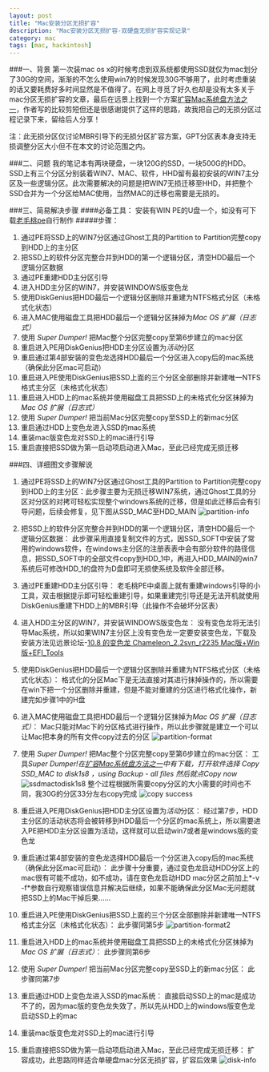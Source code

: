 ```yaml
---
layout: post
title: "Mac安装分区无损扩容"
description: "Mac安装分区无损扩容-双硬盘无损扩容实现记录"
category: mac
tags: [mac, hackintosh]
---
```


###一、背景
第一次装mac os x的时候考虑到双系统都使用SSD就仅为mac划分了30G的空间，渐渐的不怎么使用win7的时候发现30G不够用了，此时考虑重装的话又要耗费好多时间显然是不值得了。在网上寻觅了好久也却是没有太多关于mac分区无损扩容的文章，最后在远景上找到一个方案[扩容Mac系统盘方法之一](http://bbs.pcbeta.com/viewthread-1156969-1-1.html)，作者写的比较剪短但还是很感谢提供了这样的思路，故我把自己的无损分区过程记录下来，留给后人分享！

注：此无损分区仅讨论MBR引导下的无损分区扩容方案，GPT分区表本身支持无损调整分区大小但不在本文的讨论范围之内。

###二、问题
我的笔记本有两块硬盘，一块120G的SSD，一块500G的HDD。SSD上有三个分区分别装着WIN7、MAC、软件，HHD留有最初安装的WIN7主分区及一些逻辑分区。此次需要解决的问题是把WIN7无损迁移至HHD，并把整个SSD合并为一个分区给MAC使用，当然MAC的迁移也需要是无损的。

###三、简易解决步骤
####必备工具：
安装有WIN PE的U盘一个，如没有可下载[老毛桃pe](http://www.laomaotao.net/)自行制作
#####步骤：
1. 通过PE将SSD上的WIN7分区通过Ghost工具的Partition to Partition完整copy到HDD上的主分区
2. 把SSD上的软件分区完整合并到HDD的第一个逻辑分区，清空HDD最后一个逻辑分区数据
3. 通过PE重建HDD主分区引导
4. 进入HDD主分区的WIN7，并安装WINDOWS版变色龙
5. 使用DiskGenius把HDD最后一个逻辑分区删除并重建为NTFS格式分区（未格式化状态）
6. 进入MAC使用磁盘工具把HDD最后一个逻辑分区抹掉为*Mac OS 扩展（日志式）*
7. 使用 *Super Dumper!* 把Mac整个分区完整copy至第6步建立的mac分区
8. 重启进入PE用DiskGenius把HDD主分区设置为*活动*分区
9. 重启通过第4部安装的变色龙选择HDD最后一个分区进入copy后的mac系统（确保此分区mac可启动）
10. 重启进入PE使用DiskGenius把SSD上面的三个分区全部删除并新建唯一NTFS格式主分区（未格式化状态）
11. 重启进入HDD上的mac系统并使用磁盘工具把SSD上的未格式化分区抹掉为*Mac OS 扩展（日志式）*
12. 使用 *Super Dumper!* 把当前Mac分区完整copy至SSD上的新mac分区
13. 重启通过HDD上变色龙进入SSD的mac系统
14. 重装mac版变色龙对SSD上的mac进行引导
15. 重启直接把SSD做为第一启动项启动进入Mac，至此已经完成无损迁移

###四、详细图文步骤解说
1. 通过PE将SSD上的WIN7分区通过Ghost工具的Partition to Partition完整copy到HDD上的主分区：此步骤主要为无损迁移WIN7系统，通过Ghost工具的分区对分区的对拷可轻松实现整个windows系统的迁移，但是如此迁移后会有引导问题，后续会修复，见下图从SSD_MAC至HDD_MAIN
	![partition-info](http://ww2.sinaimg.cn/mw690/713d9449jw1e58o121lfkj206p05pdg7.jpg)

2. 把SSD上的软件分区完整合并到HDD的第一个逻辑分区，清空HDD最后一个逻辑分区数据：
	此步骤采用直接复制文件的方式，因SSD_SOFT中安装了常用的windows软件，在windows主分区的注册表表中会有部分软件的路径信息，把SSD_SOFT中的全部文件copy到HDD_1中，再进入HDD_MAIN的win7系统后可修改HDD_1的盘符为D盘即可无损使系统及软件全部迁移。
3. 通过PE重建HDD主分区引导：
	老毛桃PE中桌面上就有重建windows引导的小工具，双击根据提示即可轻松重建引导，如果重建完引导还是无法开机就使用DiskGenius重建下HDD上的MBR引导（此操作不会破坏分区表）
4. 进入HDD主分区的WIN7，并安装WINDOWS版变色龙：
	没有变色龙将无法引导Mac系统，所以如果WIN7主分区上没有变色龙一定要安装变色龙，下载及安装方法见远景论坛-[10.8 的变色龙 Chameleon_2.2svn_r2235 Mac版+Win版+EFI_Tools](http://bbs.pcbeta.com/viewthread-971434-1-1.html)
5. 使用DiskGenius把HDD最后一个逻辑分区删除并重建为NTFS格式分区（未格式化状态）：
	格式化的分区Mac下是无法直接对其进行抹掉操作的，所以需要在win下把一个分区删除并重建，但是不能对重建的分区进行格式化操作，新建完如步骤1中的H盘
6. 进入MAC使用磁盘工具把HDD最后一个逻辑分区抹掉为*Mac OS 扩展（日志式）*：
	Mac只能对Mac下的分区格式进行操作，所以此步骤就是建立一个可以让Mac把本身的所有文件copy过去的分区
	![partition-format](http://ww3.sinaimg.cn/mw690/713d9449jw1e58psc0q9lj20kk0htac5.jpg)
7. 使用 *Super Dumper!* 把Mac整个分区完整copy至第6步建立的mac分区：
	工具*Super Dumper!*在[扩容Mac系统盘方法之一](http://bbs.pcbeta.com/viewthread-1156969-1-1.html)中有下载，打开软件选择 Copy SSD_MAC to disk1s8 ，using Backup - all files 然后就点*Copy now*
	![ssdmactodisk1s8](http://ww2.sinaimg.cn/mw690/713d9449jw1e58o16oiu0j20ey08e3zl.jpg) 
	整个过程根据所需要copy分区的大小需要的时间也不同，我30G的分区33分左右copy完成
	![copy success](http://ww4.sinaimg.cn/mw690/713d9449jw1e58o13glmtj20ey0coq48.jpg)
8. 重启进入PE用DiskGenius把HDD主分区设置为*活动*分区：
	经过第7步，HDD主分区的活动状态将会被转移到HDD最后一个分区的mac系统上，所以需要进入PE把HDD主分区设置为活动，这样就可以启动win7或者是windows版的变色龙
9. 重启通过第4部安装的变色龙选择HDD最后一个分区进入copy后的mac系统（确保此分区mac可启动）：
	此步骤十分重要，通过变色龙启动HDD分区上的mac很有可能不成功，如不成功，请在变色龙启动HDD mac分区之前加上*-v -f*参数自行观察错误信息并解决后继续，如果不能确保此分区Mac无问题就把SSD上的Mac干掉后果……
10. 重启进入PE使用DiskGenius把SSD上面的三个分区全部删除并新建唯一NTFS格式主分区（未格式化状态）：
	此步骤同第5步
	![partition-format2](http://ww3.sinaimg.cn/mw690/713d9449jw1e58o11cvepj206m04bgls.jpg)
11. 重启进入HDD上的mac系统并使用磁盘工具把SSD上的未格式化分区抹掉为*Mac OS 扩展（日志式）*：
	此步骤同第6步
12. 使用 *Super Dumper!* 把当前Mac分区完整copy至SSD上的新mac分区：
	此步骤同第7步
13. 重启通过HDD上变色龙进入SSD的mac系统：
	直接启动SSD上的mac是成功不了的，因为mac版的变色龙失效了，所以先从HDD上的windows版变色龙启动SSD上的mac
14. 重装mac版变色龙对SSD上的mac进行引导
15. 重启直接把SSD做为第一启动项启动进入Mac，至此已经完成无损迁移：
	扩容成功，此思路同样适合单硬盘mac分区无损扩容，扩容后效果
	![disk-info](http://ww1.sinaimg.cn/mw690/713d9449jw1e58o15f1j2j20g90a6myu.jpg)